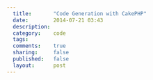 ```yaml
---
  title:       "Code Generation with CakePHP"
  date:        2014-07-21 03:43
  description:
  category:    code
  tags:
  comments:    true
  sharing:     false
  published:   false
  layout:      post
---
```

